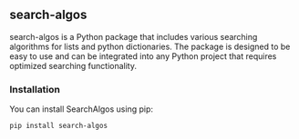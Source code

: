 ## search-algos

search-algos is a Python package that includes various searching algorithms for lists and python dictionaries. The package is designed to be easy to use and can be integrated into any Python project that requires optimized searching functionality.

### Installation

You can install SearchAlgos using pip:

```
pip install search-algos
```